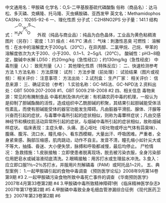 中文通用名：甲胺磷
化学名：O,S-二甲基胺基硫代磷酸酯
俗称（商品名）：达马松、多灭磷、克螨隆、托马隆、灭虫螨胺磷、亚西发甲
英文名：Methamidophos
CASNo：10265-92-6
一、理化性质
分子式：C2H8NO2PS
分子量：141.1
结构式：![结构式](./assets/duwu/甲胺磷/@0结构式.gif)
外观（纯品与商业品）：纯品为白色晶体，工业品为黄色粘稠液
图片（另存）：
密度：1.31
熔点：46.1℃
沸点：
气味：刺激性恶臭
可燃性：
溶解性：在水中的溶解度大于200g/L（20℃），在异丙醇、二氯甲烷、己烷、甲苯的溶解度依次为大于200、小于200、0.1~1、2~5g/L（20℃）。
酸碱性：pH3~8稳定，酸碱中水解
LD50：约20mg/kg（急性经口）；约130mg/kg（急性经皮）
中毒剂量（人）：
致死剂量（人）：
其他理化性质（特殊反应）：
二、快速检测参考方法
1.方法名称：
方法原理：
试剂：
方法步骤（前处理）：
试验结果（图片或视频）：
相关评价：
注意事项：
方法出处：
2.试剂盒：
生产厂家：
相关评价：
信息来源：
三、确证实验（参考）
1.实验名称：GC-MS法、GC-NPD法
2.资料出处：GBT 5009.207-2008 #1、GBT 5009.218-2008 #2
四、相关信息
毒物来源：常见的有腌制食品
中毒机制及体内代谢：有机磷农药中毒的机理，一般认为是抑制了胆碱酯酶的活性，造成组织中乙酰胆碱的积聚，其结果引起胆碱能受体活性紊乱，而使有胆碱能受体的器官功能发生障碍。凡由脏器平滑肌、腺体、汗腺等兴奋而引起的症状，与毒蕈中毒所引起的症状相似，则称为毒蕈样症状；凡由交感神经节和横纹肌活动异常所引起的症状，与烟碱中毒所引起的症状相似，故称烟碱样症状。
临床表现：主症头晕、头痛、恶心呕吐（呕吐物或呼出气体有蒜臭味）、腹痛、腹泻、流口水，瞳孔缩小、看东西模糊，大量出汗、呼吸困难。严重者，全身紧束感、胸部压缩感，肌肉跳动，动作不自主。发音不清，瞳孔缩小如针尖大或不等大，抽搐、昏迷、大小便失禁，脉搏和呼吸都减慢，最后均停止。
尸检情况：
急救措施：1.皮肤接触：立即使患者脱离现场，脱去被污染衣服，全身污染部位用肥皂水或碱溶液彻底清洗。2.眼睛接触：用苏打水或生理盐水冲洗。3.食入：应立即口服1％~2％苏打水，并服用片剂解磷毒（PAM）或阿托品1~2片。
五、典型案例：
1.一起甲胺磷引起的食物中毒调查 《预防医学论坛》2008年9月第14卷第9期 #3
2.一起甲胺磷污染食物所致中毒死亡事件的调查 《华南预防医学》2007年4月第33卷第2期 #4
3.甲胺磷中毒所致精神障碍1例 《临床精神医学杂志》2007年第17卷第2期 #5
4.甲胺磷中毒致全身毛细血管渗漏综合征例 《现代医药卫生》2007年第23卷第2期 #6
